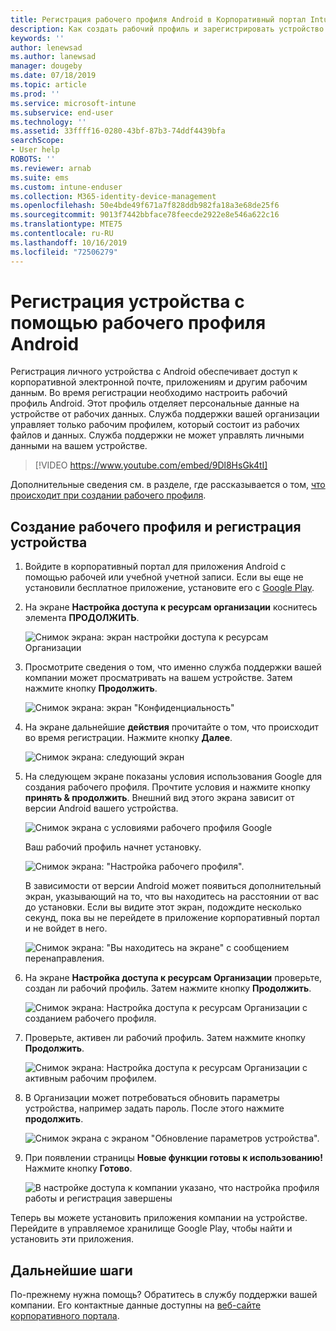 ```yaml
---
title: Регистрация рабочего профиля Android в Корпоративный портал Intune | Документация Майкрософт
description: Как создать рабочий профиль и зарегистрировать устройство в Корпоративный портал Intune.
keywords: ''
author: lenewsad
ms.author: lanewsad
manager: dougeby
ms.date: 07/18/2019
ms.topic: article
ms.prod: ''
ms.service: microsoft-intune
ms.subservice: end-user
ms.technology: ''
ms.assetid: 33ffff16-0280-43bf-87b3-74ddf4439bfa
searchScope:
- User help
ROBOTS: ''
ms.reviewer: arnab
ms.suite: ems
ms.custom: intune-enduser
ms.collection: M365-identity-device-management
ms.openlocfilehash: 50e4bde49f671a7f828ddb982fa18a3e68de25f6
ms.sourcegitcommit: 9013f7442bbface78feecde2922e8e546a622c16
ms.translationtype: MTE75
ms.contentlocale: ru-RU
ms.lasthandoff: 10/16/2019
ms.locfileid: "72506279"
---
```

# <a name="enroll-device-with-android-work-profile"></a>Регистрация устройства с помощью рабочего профиля Android

Регистрация личного устройства с Android обеспечивает доступ к корпоративной электронной почте, приложениям и другим рабочим данным. Во время регистрации необходимо настроить рабочий профиль Android. Этот профиль отделяет персональные данные на устройстве от рабочих данных. Служба поддержки вашей организации управляет только рабочим профилем, который состоит из рабочих файлов и данных. Служба поддержки не может управлять личными данными на вашем устройстве.
</br>
> [!VIDEO https://www.youtube.com/embed/9Dl8HsGk4tI]

Дополнительные сведения см. в разделе, где рассказывается о том, [что происходит при создании рабочего профиля](what-happens-when-you-create-a-work-profile-android.md).

## <a name="create-work-profile-and-enroll-device"></a>Создание рабочего профиля и регистрация устройства

1. Войдите в корпоративный портал для приложения Android с помощью рабочей или учебной учетной записи. Если вы еще не установили бесплатное приложение, установите его с [Google Play](https://play.google.com/store/apps/details?id=com.microsoft.windowsintune.companyportal).  

2. На экране **Настройка доступа к ресурсам организации** коснитесь элемента **ПРОДОЛЖИТЬ**.  

    ![Снимок экрана: экран настройки доступа к ресурсам Организации](./media/android-wp-02-1908.png)  

3. Просмотрите сведения о том, что именно служба поддержки вашей компании может просматривать на вашем устройстве. Затем нажмите кнопку **Продолжить**.   

    ![Снимок экрана: экран "Конфиденциальность"](./media/android-wp-03-1908.png)  

4. На экране дальнейшие **действия** прочитайте о том, что происходит во время регистрации. Нажмите кнопку **Далее**.  

    ![Снимок экрана: следующий экран](./media/android-wp-04-1908.png)

5. На следующем экране показаны условия использования Google для создания рабочего профиля. Прочтите условия и нажмите кнопку **принять &AMP; продолжить**. Внешний вид этого экрана зависит от версии Android вашего устройства. 

    ![Снимок экрана с условиями рабочего профиля Google](./media/android-wp-05-1908.png)  

    Ваш рабочий профиль начнет установку. 

     ![Снимок экрана: "Настройка рабочего профиля".](./media/android-wp-05a-1908.png) 

     В зависимости от версии Android может появиться дополнительный экран, указывающий на то, что вы находитесь на расстоянии от вас до установки. Если вы видите этот экран, подождите несколько секунд, пока вы не перейдете в приложение корпоративный портал и не войдет в него.  

     ![Снимок экрана: "Вы находитесь на экране" с сообщением перенаправления.](./media/android-wp-05b-1908.png) 

6. На экране **Настройка доступа к ресурсам Организации** проверьте, создан ли рабочий профиль. Затем нажмите кнопку **Продолжить**.  

    ![Снимок экрана: Настройка доступа к ресурсам Организации с созданием рабочего профиля.](./media/android-wp-06-1908.png)  

7. Проверьте, активен ли рабочий профиль. Затем нажмите кнопку **Продолжить**. 

    ![Снимок экрана: Настройка доступа к ресурсам Организации с активным рабочим профилем.](./media/android-wp-07-1908.png)  

8. В Организации может потребоваться обновить параметры устройства, например задать пароль. После этого нажмите **продолжить**.  

    ![Снимок экрана с экраном "Обновление параметров устройства".](./media/android-wp-08-1908.png) 

9. При появлении страницы **Новые функции готовы к использованию!** Нажмите кнопку **Готово**.  

    ![В настройке доступа к компании указано, что настройка профиля работы и регистрация завершены](./media/android-wp-09-1908.png)  


Теперь вы можете установить приложения компании на устройстве. Перейдите в управляемое хранилище Google Play, чтобы найти и установить эти приложения. 

## <a name="next-steps"></a>Дальнейшие шаги  

По-прежнему нужна помощь? Обратитесь в службу поддержки вашей компании. Его контактные данные доступны на [веб-сайте корпоративного портала](https://go.microsoft.com/fwlink/?linkid=2010980).
